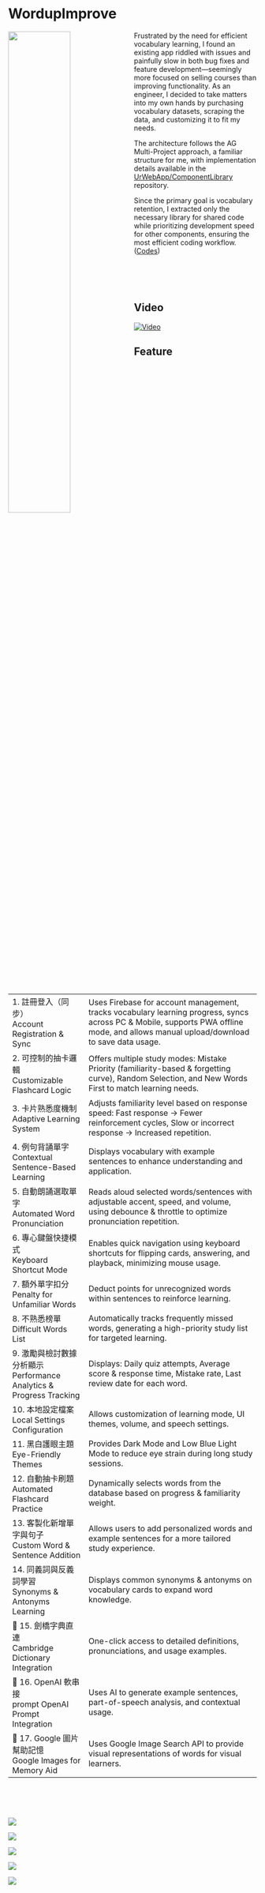 # WordupImprove

<img align="left" src="https://github.com/johch3n611u/WordupImprove/blob/master/assets/257544.jpg?raw=true" width="50%">

Frustrated by the need for efficient vocabulary learning, I found an existing app riddled with issues and painfully slow in both bug fixes and feature development—seemingly more focused on selling courses than improving functionality. As an engineer, I decided to take matters into my own hands by purchasing vocabulary datasets, scraping the data, and customizing it to fit my needs.

The architecture follows the AG Multi-Project approach, a familiar structure for me, with implementation details available in the [UrWebApp/ComponentLibrary](https://github.com/UrWebApp/ComponentLibrary) repository.

Since the primary goal is vocabulary retention, I extracted only the necessary library for shared code while prioritizing development speed for other components, ensuring the most efficient coding workflow. ([Codes](https://github.com/UrWebApp/ComponentLibrary/blob/master/AngularLibrary/projects/mod/src/app/wordup-improve/wordup-improve.component.ts))

<br><br><br>

## Video

[![Video](https://github.com/johch3n611u/WordupImprove/blob/master/assets/6.png?raw=true)](https://www.youtube.com/watch?v=Uf0c-erquEg&ab_channel=yochenLiu)

## Feature

|||
|-|-|
|1. 註冊登入（同步）<br>Account Registration & Sync|Uses Firebase for account management, tracks vocabulary learning progress, syncs across PC & Mobile, supports PWA offline mode, and allows manual upload/download to save data usage.|
|2. 可控制的抽卡邏輯<br>Customizable Flashcard Logic|Offers multiple study modes: Mistake Priority (familiarity-based & forgetting curve), Random Selection, and New Words First to match learning needs.|
|3. 卡片熟悉度機制<br>Adaptive Learning System|Adjusts familiarity level based on response speed: Fast response → Fewer reinforcement cycles, Slow or incorrect response → Increased repetition.|
|4. 例句背誦單字<br>Contextual Sentence-Based Learning|Displays vocabulary with example sentences to enhance understanding and application.|
|5. 自動朗誦選取單字<br>Automated Word Pronunciation|Reads aloud selected words/sentences with adjustable accent, speed, and volume, using debounce & throttle to optimize pronunciation repetition.|
|6. 專心鍵盤快捷模式<br>Keyboard Shortcut Mode|Enables quick navigation using keyboard shortcuts for flipping cards, answering, and playback, minimizing mouse usage.|
|7. 額外單字扣分<br>Penalty for Unfamiliar Words|Deduct points for unrecognized words within sentences to reinforce learning.|
|8. 不熟悉榜單<br>Difficult Words List|Automatically tracks frequently missed words, generating a high-priority study list for targeted learning.|
|9. 激勵與檢討數據分析顯示<br>Performance Analytics & Progress Tracking|Displays: Daily quiz attempts, Average score & response time, Mistake rate, Last review date for each word.|
|10. 本地設定檔案<br>Local Settings Configuration|Allows customization of learning mode, UI themes, volume, and speech settings.|
|11. 黑白護眼主題<br>Eye-Friendly Themes|Provides Dark Mode and Low Blue Light Mode to reduce eye strain during long study sessions.|
|12. 自動抽卡刷題<br>Automated Flashcard Practice|Dynamically selects words from the database based on progress & familiarity weight.|
|13. 客製化新增單字與句子<br>Custom Word & Sentence Addition|Allows users to add personalized words and example sentences for a more tailored study experience.|
|14. 同義詞與反義詞學習<br>Synonyms & Antonyms Learning|Displays common synonyms & antonyms on vocabulary cards to expand word knowledge.|
|🔹 15. 劍橋字典直連<br>Cambridge Dictionary Integration|One-click access to detailed definitions, pronunciations, and usage examples.|
|🔹 16. OpenAI 軟串接<br>prompt	OpenAI Prompt Integration|Uses AI to generate example sentences, part-of-speech analysis, and contextual usage.|
|🔹 17. Google 圖片幫助記憶<br>Google Images for Memory Aid|Uses Google Image Search API to provide visual representations of words for visual learners.|

<!-- 1. 註冊登入（同步） - 使用 Firebase 進行帳號管理，記錄單字學習進度，可在不同裝置 PC / Mobile 間同步，並支援 PWA 離線學習，透過手動上傳/下載減少流量消耗。
2. 可控制的抽卡邏輯 - 提供 錯誤優先（透過回答熟悉度、遺忘曲線記憶計算）、完全隨機、完全陌生 等抽卡模式，確保學習符合個人需求。
3. 卡片熟悉度機制 - 根據回答速度決定熟悉度變化，回答快則減少記憶強化次數，回答慢或錯誤則增加重複次數，自動調整學習頻率。
4. 例句背誦單字 - 使用「語境記憶」，單字搭配例句展示，加強理解並提高單字運用能力。
5. 自動朗誦選取單字 - 啟用朗誦模式後，自動播放選取的單字或例句，可調整 口音、語速、音量，透過防抖（Debounce）與節流（Throttle）處理，判斷唸出的句子如果重複則降低語速幫助記憶。
6. 專心鍵盤快捷模式 - 讓高效學習者透過「鍵盤快捷鍵」快速翻卡、回答、朗讀，減少滑鼠操作，提高答題效率。
7. 額外單字扣分 - 對例句內不會的單字進行扣分，增加背誦效率。
8. 不熟悉榜單 - 自動統計使用者「最常答錯的單字」，形成一個「高優先學習清單」，幫助針對性強化記憶。
9. 激勵與檢討數據分析顯示 - 提供當日答題數、平均得分、平均回答速度、錯誤率、單字上次回答時間等數據，幫助使用者評估學習進度。
10. 本地設定檔案 - 讓使用者可以自訂學習模式、UI 風格、音量與語音設置、朗誦模式等，確保最佳學習體驗。
11. 黑白護眼主題 - 提供「黑暗模式」與「低藍光模式」，減少長時間學習對眼睛的負擔。
12. 自動抽卡刷題 - 自動從單字庫中隨機選取題目，根據學習進度與設定的熟悉度權重，智能安排學習順序。
13. 客製化新增單字與句子 - 允許使用者自行新增單字與例句，建立個人專屬的單字庫，提高學習靈活度。
14. 同義詞與反義詞學習 - 在單字卡片或學習模式中，顯示該單字的常見 同義詞（Synonyms） 與 反義詞（Antonyms），幫助使用者擴展詞彙量。

🔹 15. 劍橋字典直連 - 提供單字的「一鍵查詢」功能，直接連接劍橋字典，獲取詳細解釋、發音與用法範例。 <br>
🔹 16. OpenAI 軟串接 prompt - 透過 AI 生成例句、詞性分析，幫助理解單字的更多應用方式。 <br>
🔹 17. Google 圖片幫助記憶 - 使用 Google 圖片 API 自動搜尋單字相關圖片，幫助視覺型學習者加強記憶。<br>

-->

<br><br><br>

![](https://github.com/johch3n611u/WordupImprove/blob/master/assets/1.png?raw=true)

![](https://github.com/johch3n611u/WordupImprove/blob/master/assets/2.png?raw=true)

![](https://github.com/johch3n611u/WordupImprove/blob/master/assets/3.png?raw=true)

![](https://github.com/johch3n611u/WordupImprove/blob/master/assets/4.png?raw=true)

![](https://github.com/johch3n611u/WordupImprove/blob/master/assets/5.png?raw=true)
